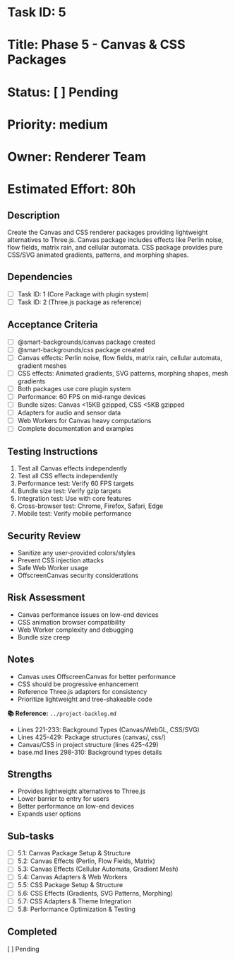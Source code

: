 # Task ID: 5
# Title: Phase 5 - Canvas & CSS Packages
# Status: [ ] Pending
# Priority: medium
# Owner: Renderer Team
# Estimated Effort: 80h

## Description
Create the Canvas and CSS renderer packages providing lightweight alternatives to Three.js. Canvas package includes effects like Perlin noise, flow fields, matrix rain, and cellular automata. CSS package provides pure CSS/SVG animated gradients, patterns, and morphing shapes.

## Dependencies
- [ ] Task ID: 1 (Core Package with plugin system)
- [ ] Task ID: 2 (Three.js package as reference)

## Acceptance Criteria
- [ ] @smart-backgrounds/canvas package created
- [ ] @smart-backgrounds/css package created
- [ ] Canvas effects: Perlin noise, flow fields, matrix rain, cellular automata, gradient meshes
- [ ] CSS effects: Animated gradients, SVG patterns, morphing shapes, mesh gradients
- [ ] Both packages use core plugin system
- [ ] Performance: 60 FPS on mid-range devices
- [ ] Bundle sizes: Canvas <15KB gzipped, CSS <5KB gzipped
- [ ] Adapters for audio and sensor data
- [ ] Web Workers for Canvas heavy computations
- [ ] Complete documentation and examples

## Testing Instructions
1. Test all Canvas effects independently
2. Test all CSS effects independently
3. Performance test: Verify 60 FPS targets
4. Bundle size test: Verify gzip targets
5. Integration test: Use with core features
6. Cross-browser test: Chrome, Firefox, Safari, Edge
7. Mobile test: Verify mobile performance

## Security Review
- Sanitize any user-provided colors/styles
- Prevent CSS injection attacks
- Safe Web Worker usage
- OffscreenCanvas security considerations

## Risk Assessment
- Canvas performance issues on low-end devices
- CSS animation browser compatibility
- Web Worker complexity and debugging
- Bundle size creep

## Notes
- Canvas uses OffscreenCanvas for better performance
- CSS should be progressive enhancement
- Reference Three.js adapters for consistency
- Prioritize lightweight and tree-shakeable code

**📚 Reference:** `../project-backlog.md`
  - Lines 221-233: Background Types (Canvas/WebGL, CSS/SVG)
  - Lines 425-429: Package structures (canvas/, css/)
  - Canvas/CSS in project structure (lines 425-429)
  - base.md lines 298-310: Background types details

## Strengths
- Provides lightweight alternatives to Three.js
- Lower barrier to entry for users
- Better performance on low-end devices
- Expands user options

## Sub-tasks
- [ ] 5.1: Canvas Package Setup & Structure
- [ ] 5.2: Canvas Effects (Perlin, Flow Fields, Matrix)
- [ ] 5.3: Canvas Effects (Cellular Automata, Gradient Mesh)
- [ ] 5.4: Canvas Adapters & Web Workers
- [ ] 5.5: CSS Package Setup & Structure
- [ ] 5.6: CSS Effects (Gradients, SVG Patterns, Morphing)
- [ ] 5.7: CSS Adapters & Theme Integration
- [ ] 5.8: Performance Optimization & Testing

## Completed
[ ] Pending

